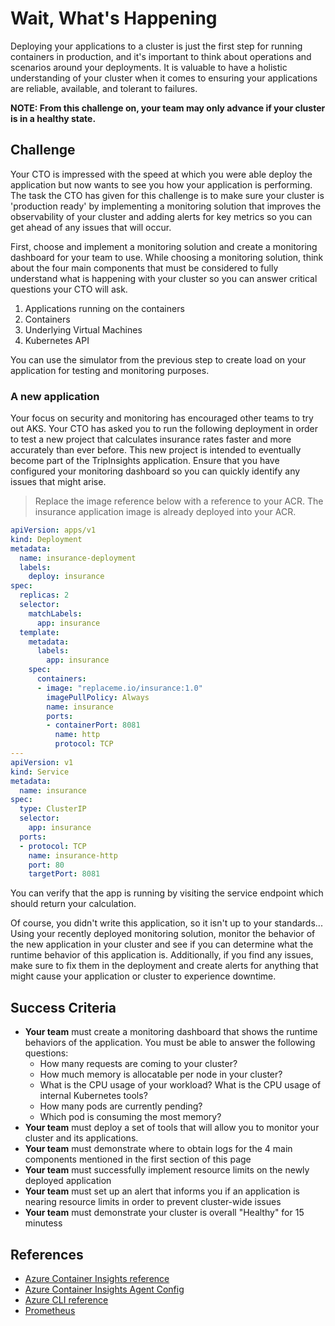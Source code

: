 # Wait, What's Happening

Deploying your applications to a cluster is just the first step for running containers in production, and it's important to think about operations and scenarios around your deployments. It is valuable to have a holistic understanding of your cluster when it comes to ensuring your applications are reliable, available, and tolerant to failures.

**NOTE: From this challenge on, your team may only advance if your cluster is in a healthy state.**

## Challenge

Your CTO is impressed with the speed at which you were able deploy the application but now wants to see you how your application is performing. The task the CTO has given for this challenge is to make sure your cluster is 'production ready' by implementing a monitoring solution that improves the observability of your cluster and adding alerts for key metrics so you can get ahead of any issues that will occur.

First, choose and implement a monitoring solution and create a monitoring dashboard for your team to use. While choosing a monitoring solution, think about the four main components that must be considered to fully understand what is happening with your cluster so you can answer critical questions your CTO will ask.

1. Applications running on the containers
1. Containers
1. Underlying Virtual Machines
1. Kubernetes API

You can use the simulator from the previous step to create load on your application for testing and monitoring purposes.

### A new application

Your focus on security and monitoring has encouraged other teams to try out AKS. Your CTO has asked you to run the following deployment in order to test a new project that calculates insurance rates faster and more accurately than ever before. This new project is intended to eventually become part of the TripInsights application. Ensure that you have configured your monitoring dashboard so you can quickly identify any issues that might arise.

> Replace the image reference below with a reference to your ACR. The insurance application image is already deployed into your ACR.

```yaml
apiVersion: apps/v1
kind: Deployment
metadata:
  name: insurance-deployment
  labels:
    deploy: insurance
spec:
  replicas: 2
  selector:
    matchLabels:
      app: insurance
  template:
    metadata:
      labels:
        app: insurance
    spec:
      containers:
      - image: "replaceme.io/insurance:1.0"
        imagePullPolicy: Always
        name: insurance
        ports:
        - containerPort: 8081
          name: http
          protocol: TCP
---
apiVersion: v1
kind: Service
metadata:
  name: insurance
spec:
  type: ClusterIP
  selector:
    app: insurance
  ports:
  - protocol: TCP
    name: insurance-http
    port: 80
    targetPort: 8081
```

You can verify that the app is running by visiting the service endpoint which should return your calculation.

Of course, you didn't write this application, so it isn't up to your standards... Using your recently deployed monitoring solution, monitor the behavior of the new application in your cluster and see if you can determine what the runtime behavior of this application is. Additionally, if you find any issues, make sure to fix them in the deployment and create alerts for anything that might cause your application or cluster to experience downtime.

## Success Criteria

- **Your team** must create a monitoring dashboard that shows the runtime behaviors of the application. You must be able to answer the following questions:
    - How many requests are coming to your cluster?
    - How much memory is allocatable per node in your cluster?
    - What is the CPU usage of your workload? What is the CPU usage of internal Kubernetes tools?
    - How many pods are currently pending?
    - Which pod is consuming the most memory?
- **Your team** must deploy a set of tools that will allow you to monitor your cluster and its applications.
- **Your team** must demonstrate where to obtain logs for the 4 main components mentioned in the first section of this page
- **Your team** must successfully implement resource limits on the newly deployed application
- **Your team** must set up an alert that informs you if an application is nearing resource limits in order to prevent cluster-wide issues
- **Your team** must demonstrate your cluster is overall "Healthy" for 15 minutess

## References

- [Azure Container Insights reference](https://docs.microsoft.com/en-us/azure/azure-monitor/insights/container-insights-overview)
- [Azure Container Insights Agent Config](https://docs.microsoft.com/en-us/azure/azure-monitor/insights/container-insights-agent-config)
- [Azure CLI reference](https://docs.microsoft.com/en-us/cli/azure/get-started-with-azure-cli)
- [Prometheus](https://prometheus.io/)

